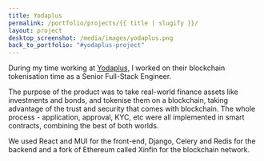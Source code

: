 ```yaml
---
title: Yodaplus
permalink: /portfolio/projects/{{ title | slugify }}/
layout: project
desktop_screenshot: /media/images/yodaplus.png
back_to_portfolio: "#yodaplus-project"
---
```

During my time working at [Yodaplus,](https://yodaplus.com/) I worked on their blockchain tokenisation time as a Senior Full-Stack Engineer. 

The purpose of the product was to take real-world finance assets like investments and bonds, and tokenise them on a blockchain, taking advantage of the trust and security that comes with blockchain. The whole process - application, approval, KYC, etc were all implemented in smart contracts, combining the best of both worlds.

We used React and MUI for the front-end, Django, Celery and Redis for the backend and a fork of Ethereum called Xinfin for the blockchain network.

